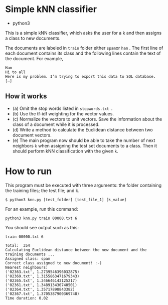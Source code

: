 # Simple kNN classifier
* python3

This is a simple kNN classifier, which asks the user for a k and then assigns a class to new documents.

The documents are labeled in `train` folder either `spam`or `ham` . The first line of each document contains its class and the following lines contain the text of the document. For example,

```
Ham
Hi to all
Here is my problem. I’m trying to export this data to SQL database.
[…]
```

## How it works
* (a) Omit the stop words listed in `stopwords.txt `. 
* (b) Use the tf-idf weighting for the vector values.
* (c) Normalize the vectors to unit vectors. Save the
information about the class of a document while it is processed.
* (d) Write a method to calculate the Euclidean distance between two
document vectors.
* (e) The main program now should be able to take the number of next neighbors `k` when assigning the test set documents to a class. Then it should perform kNN classification with the given `k`.

# How to run
This program must be executed with three arguments: the folder
containing the training files; the test file; and k. 

```
$ python3 knn.py [test_folder] [test_file_1] [k_value]
```

For an example, run this command:
```
python3 knn.py train 00000.txt 6     
```

You should see output such as this:
```
train 00000.txt 6

Total:  354
Calculating Euclidean distance between the new document and the training documents ...
Assigned class: spam
Correct class assigned to new document! :-)
Nearest neighbours:
('02363.txt', 1.2739546396032875)
('02369.txt', 1.3155863471679343)
('02365.txt', 1.346646143125217)
('02361.txt', 1.348913430740501)
('02364.txt', 1.35717898843382)
('02367.txt', 1.3705387900369748)
Time duration: 0.02
```